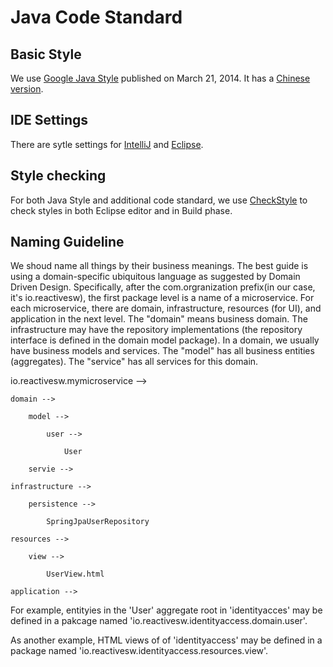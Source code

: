 # Java Code Standard 

## Basic Style
We use [Google Java Style](https://google.github.io/styleguide/javaguide.html) published on March 21, 2014. It has a [Chinese version](http://blog.mosil.biz/2014/05/java-style-guide/).

## IDE Settings
There are sytle settings for [IntelliJ](https://github.com/google/styleguide/blob/gh-pages/intellij-java-google-style.xml) and [Eclipse](https://github.com/google/styleguide/blob/gh-pages/eclipse-java-google-style.xml).

## Style checking
For both Java Style and additional code standard, we use [CheckStyle](http://checkstyle.sourceforge.net/) to check styles in both Eclipse editor and in Build phase. 

## Naming Guideline
We shoud name all things by their business meanings. The best guide is using a domain-specific ubiquitous language as suggested by Domain Driven Design. Specifically, after the com.orgranization prefix(in our case, it's io.reactivesw), the first package level is a name of a microservice. For each microservice, there are domain, infrastructure, resources (for UI), and application in the next level. The "domain" means business domain. The infrastructure may have the repository implementations (the repository interface is defined in the domain model package). In a domain, we usually have business models and services. The "model" has all business entities (aggregates). The "service" has all services for this domain. 

io.reactivesw.mymicroservice -->

    domain -->
    
        model -->
        
            user -->
            
                User
                
        servie -->
        
    infrastructure -->
    
        persistence -->
        
            SpringJpaUserRepository
            
    resources -->
    
        view -->
        
            UserView.html
            
    application -->
        
            

For example, entityies in the 'User' aggregate root in 'identityacces' may be defined in a pakcage named 'io.reactivesw.identityaccess.domain.user'. 

As another example, HTML views of of 'identityaccess' may be defined in a package named 'io.reactivesw.identityaccess.resources.view'. 

